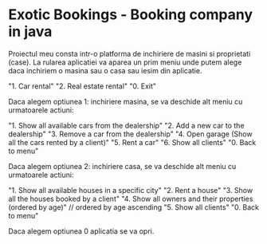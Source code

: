 # Exotic Bookings - Booking company in java

Proiectul meu consta intr-o platforma de inchiriere de masini si proprietati (case).
La rularea aplicatiei va aparea un prim meniu unde putem alege daca inchiriem o masina sau o casa sau iesim din aplicatie.

"1. Car rental"
"2. Real estate rental"
"0. Exit"

Daca alegem optiunea 1: inchiriere masina, se va deschide alt meniu cu urmatoarele actiuni:

"1. Show all available cars from the dealership"
"2. Add a new car to the dealership"
"3. Remove a car from the dealership"
"4. Open garage (Show all the cars rented by a client)"
"5. Rent a car"
"6. Show all clients"
"0. Back to menu"

Daca alegem optiunea 2: inchiriere casa, se va deschide alt meniu cu urmatoarele actiuni:

"1. Show all available houses in a specific city"
"2. Rent a house"
"3. Show all the houses booked by a client"
"4. Show all owners and their properties (ordered by age)" // ordered by age ascending
"5. Show all clients"
"0. Back to menu"

Daca alegem optiunea 0 aplicatia se va opri.
